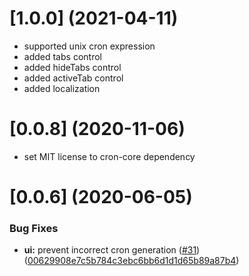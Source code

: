 # [1.0.0] (2021-04-11)

* supported unix cron expression
* added tabs control
* added hideTabs control
* added activeTab control
* added localization

# [0.0.8] (2020-11-06)

* set MIT license to cron-core dependency

# [0.0.6] (2020-06-05)

### Bug Fixes

* **ui:** prevent incorrect cron generation ([#31](https://github.com/BzenkoSergey/ng-cron/issues/31)) ([00629908e7c5b784c3ebc6bb6d1d1d65b89a87b4](https://github.com/BzenkoSergey/ng-cron/commit/00629908e7c5b784c3ebc6bb6d1d1d65b89a87b4))
